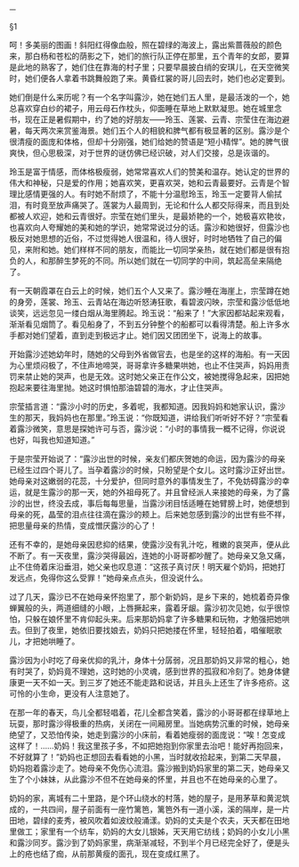     一 

   §1

   呵！多美丽的图画！斜阳红得像血般，照在碧绿的海波上，露出紫蔷薇般的颜色来，那白杨和苍松的荫影之下，她们的旅行队正停在那里，五个青年的女郎，要算是此地的熟客了，她们住在靠海的村子里；只要早晨披白绡的安琪儿，在天空微笑时，她们便各人拿着书跳舞般跑了来。黄昏红裳的哥儿回去时，她们也必定要到。

   她们倒是什么来历呢？有一个名字叫露沙，她在她们五人里，是最活泼的一个，她总喜欢穿白纱的裙子，用云母石作枕头，仰面睡在草地上默默凝思。她在城里念书，现在正是暑假期中，约了她的好朋友——玲玉、莲裳、云青、宗莹住在海边避暑，每天两次来赏鉴海景。她们五个人的相貌和脾气都有极显著的区别。露沙是个很清瘦的面庞和体格，但却十分刚强，她们给她的赞语是“短小精悍”。她的脾气很爽快，但心思极深，对于世界的谜仿佛已经识破，对人们交接，总是诙谐的。

   玲玉是富于情感，而体格极瘦弱，她常常喜欢人们的赞美和温存。她认定的世界的伟大和神秘，只是爱的作用；她喜欢笑，更喜欢哭，她和云青最要好。云青是个智理比感情更强的人。有时她不耐烦了，不能十分温慰玲玉，玲玉一定要背人偷拭泪，有时竟至放声痛哭了。莲裳为人最周到，无论和什么人都交际得来，而且到处都被人欢迎，她和云青很好。宗莹在她们里头，是最娇艳的一个，她极喜欢艳妆，也喜欢向人夸耀她的美和她的学识，她常常说过分的话。露沙和她很好，但露沙也极反对她思想的近俗，不过觉得她人很温和，待人很好，时时地牺牲了自己的偏见，来附和她。她们样样不同的朋友，而能比一切同学亲热，就在她们都是很有抱负的人，和那醉生梦死的不同。所以她们就在一切同学的中间，筑起高垒来隔绝了。

   有一天朝霞罩在白云上的时候，她们五个人又来了。露沙睡在海崖上，宗莹蹲在她的身旁，莲裳、玲玉、云青站在海边听怒涛狂歌，看碧波闪映，宗莹和露沙低低地谈笑，远远忽见一缕白烟从海里腾起。玲玉说：“船来了！”大家因都站起来观看，渐渐看见烟筒了。看见船身了，不到五分钟整个的船都可以看得清楚。船上许多水手都对她们望着，直到走到极远才止。她们因又团团坐下，说海上的故事。

   开始露沙述她幼年时，随她的父母到外省做官去，也是坐的这样的海船。有一天因为心里烦闷极了，不住声地啼哭，哥哥拿许多糖果哄她，也止不住哭声，妈妈用责罚来禁止她的哭声，也是无效。这时她父亲正在作公文，被她搅得急起来，因把她抱起来要往海里抛。她这时惧怕那油碧碧的海水，才止住哭声。

   宗莹插言道：“露沙小时的历史，多着呢，我都知道。因我妈妈和她家认识，露沙生的那天，我妈妈也在那里。”玲玉说：“你既知道，讲给我们听听好不好？”宗莹看着露沙微笑，意思是探她许可与否，露沙说：“小时的事情我一概不记得，你说说也好，叫我也知道知道。”

   于是宗莹开始说了：“露沙出世的时候，亲友们都庆贺她的命运，因为露沙的母亲已经生过四个哥儿了。当孕着露沙的时候，只盼望是个女儿。这时露沙正好出世。她母亲对这嫩弱的花蕊，十分爱护，但同时意外的事情发生了，不免妨碍露沙的幸运，就是生露沙的那一天，她的外祖母死了。并且曾经派人来接她的母亲，为了露沙的出世，终没去成，事后每每思量，当露沙闭目恬适睡在她臂膀上时，她便想到母亲的死，晶莹的泪点往往滴在露沙的颊上。后来她忽感到露沙的出世有些不祥，把思量母亲的热情，变成憎厌露沙的心了！

   还有不幸的，是她母亲因悲抑的结果，使露沙没有乳汁吃，稚嫩的哀哭声，便从此不断了。有一天夜里，露沙哭得最凶，连她的小哥哥都吵醒了。她母亲又急又痛，止不住倚着床沿垂泪，她父亲也叹息道：“这孩子真讨厌！明天雇个奶妈，把她打发远点，免得你这么受罪！”她母亲点点头，但没说什么。

   过了几天，露沙已不在她母亲怀抱里了，那个新奶妈，是乡下来的，她梳着奇异像蝉翼般的头，两道细缝的小眼，上唇撅起来，露着牙龈。露沙初次见她，似乎很惊怕，只躲在娘怀里不肯仰起头来。后来那奶妈拿了许多糖果和玩物，才勉强把她哄去。但到了夜里，她依旧要找娘去，奶妈只把她搂在怀里，轻轻拍着，唱催眠歌儿，才把她哄睡了。

   露沙因为小时吃了母亲优抑的乳汁，身体十分孱弱，况且那奶妈又非常的粗心，她有时哭了，奶妈竟不理她，这时她的小灵魂，感到世界的孤寂和冷刻了。她身体健康更一天不如一天。到三岁了她还不能走路和说话，并且头上还生了许多疮疥。这可怜的小生命，更没有人注意她了。

   在那一年的春天，鸟儿全都轻唱着，花儿全都含笑着，露沙的小哥哥都在绿草地上玩耍，那时露沙得极重的热病，关闭在一间厢房里。当她病势沉重的时候，她母亲绝望了，又恐怕传染，她走到露沙的小床前，看着她瘦弱的面庞说：“唉！怎变成这样了！……奶妈！我这里孩子多，不如把她抱到你家里去治吧！能好再抱回来，不好就算了！”奶妈也正想回去看看她的小黑，当时就收拾起来，到第二天早晨，奶妈抱着露沙走了。她母亲不免伤心流泪。露沙搬到奶妈家里的第二天，她母亲又生了个小妹妹，从此露沙不但不在她母亲的怀里，并且也不在她母亲的心里了。

   奶妈的家，离城有二十里路，是个环山绕水的村落，她的屋子，是用茅草和黄泥筑成的，一共四间，屋子前面有一座竹篱笆，篱笆外有一道小溪，溪的隔岸，是一片田地，碧绿的麦秀，被风吹着如波纹般涌漾。奶妈的丈夫是个农夫，天天都在田地里做工；家里有一个纺车，奶妈的大女儿银姊，天天用它纺线；奶妈的小女儿小黑和露沙同岁。露沙到了奶妈家里，病渐渐减轻，不到半个月已经完全好了，便是头上的疮也结了痂，从前那黄瘦的面孔，现在变成红黑了。

